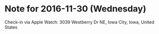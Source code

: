 # Note for 2016-11-30 (Wednesday)

Check-in via Apple Watch:
3039 Westberry Dr NE, Iowa City, Iowa, United States
